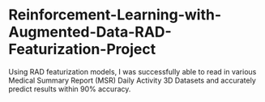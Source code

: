 # Reinforcement-Learning-with-Augmented-Data-RAD-Featurization-Project
Using RAD featurization models, I was successfully able to read in various Medical Summary Report (MSR) Daily Activity 3D Datasets and accurately predict results within 90% accuracy.
